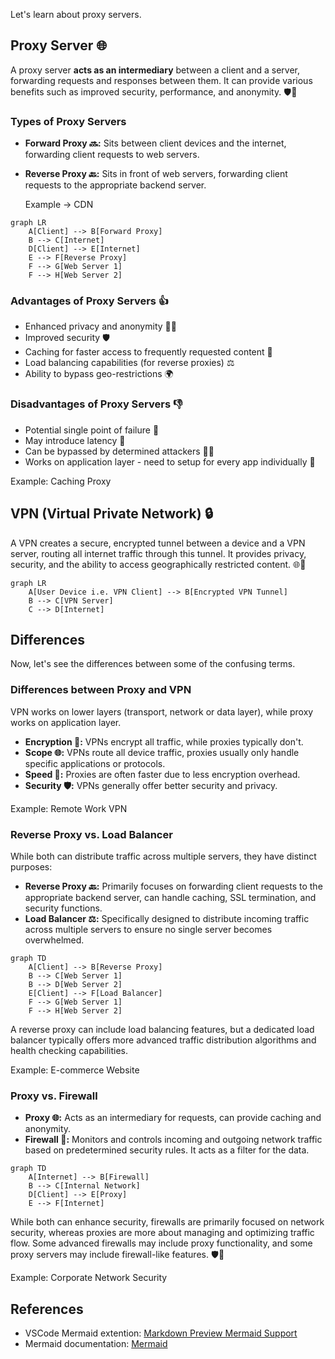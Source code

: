 Let's learn about proxy servers.

## Proxy Server 🌐

A proxy server **acts as an intermediary** between a client and a server, forwarding requests and responses between them. It can provide various benefits such as improved security, performance, and anonymity. 🛡️🚀

### Types of Proxy Servers

- **Forward Proxy 🔜:** Sits between client devices and the internet, forwarding client requests to web servers.
- **Reverse Proxy 🔙:** Sits in front of web servers, forwarding client requests to the appropriate backend server.
    
    Example → CDN
    

```mermaid
graph LR
    A[Client] --> B[Forward Proxy]
    B --> C[Internet]
    D[Client] --> E[Internet]
    E --> F[Reverse Proxy]
    F --> G[Web Server 1]
    F --> H[Web Server 2]
```

### Advantages of Proxy Servers 👍

- Enhanced privacy and anonymity 🕵️‍♀️
- Improved security  🛡️
- Caching for faster access to frequently requested content 🚀
- Load balancing capabilities (for reverse proxies) ⚖️
- Ability to bypass geo-restrictions 🌍

### Disadvantages of Proxy Servers 👎

- Potential single point of failure 🚧
- May introduce latency 🐢
- Can be bypassed by determined attackers 🦹‍♂️
- Works on application layer - need to setup for every app individually 🔧

Example: Caching Proxy

## VPN (Virtual Private Network) 🔒

A VPN creates a secure, encrypted tunnel between a device and a VPN server, routing all internet traffic through this tunnel. It provides privacy, security, and the ability to access geographically restricted content. 🌐🔐

```mermaid
graph LR
    A[User Device i.e. VPN Client] --> B[Encrypted VPN Tunnel]
    B --> C[VPN Server]
    C --> D[Internet]
```

## Differences 

Now, let's see the differences between some of the confusing terms.

### Differences between Proxy and VPN

VPN works on lower layers (transport, network or data layer), while proxy works on application layer.

- **Encryption 🔐:** VPNs encrypt all traffic, while proxies typically don't.
- **Scope 🌐:** VPNs route all device traffic, proxies usually only handle specific applications or protocols.
- **Speed 🚀:** Proxies are often faster due to less encryption overhead.
- **Security 🛡️:** VPNs generally offer better security and privacy.

Example: Remote Work VPN

### Reverse Proxy vs. Load Balancer

While both can distribute traffic across multiple servers, they have distinct purposes:

- **Reverse Proxy 🔙:** Primarily focuses on forwarding client requests to the appropriate backend server, can handle caching, SSL termination, and security functions.
- **Load Balancer ⚖️:** Specifically designed to distribute incoming traffic across multiple servers to ensure no single server becomes overwhelmed.

```mermaid
graph TD
    A[Client] --> B[Reverse Proxy]
    B --> C[Web Server 1]
    B --> D[Web Server 2]
    E[Client] --> F[Load Balancer]
    F --> G[Web Server 1]
    F --> H[Web Server 2]
```

A reverse proxy can include load balancing features, but a dedicated load balancer typically offers more advanced traffic distribution algorithms and health checking capabilities.

Example: E-commerce Website

### Proxy vs. Firewall

- **Proxy 🌐:** Acts as an intermediary for requests, can provide caching and anonymity.
- **Firewall 🧱:** Monitors and controls incoming and outgoing network traffic based on predetermined security rules. It acts as a filter for the data.

```mermaid
graph TD
    A[Internet] --> B[Firewall]
    B --> C[Internal Network]
    D[Client] --> E[Proxy]
    E --> F[Internet]
```

While both can enhance security, firewalls are primarily focused on network security, whereas proxies are more about managing and optimizing traffic flow. Some advanced firewalls may include proxy functionality, and some proxy servers may include firewall-like features. 🛡️🔄

Example: Corporate Network Security

## References
- VSCode Mermaid extention: [Markdown Preview Mermaid Support](https://marketplace.visualstudio.com/items?itemName=bierner.markdown-mermaid)
- Mermaid documentation: [Mermaid](https://mermaid.js.org/syntax/flowchart.html)